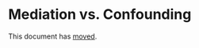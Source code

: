 # Mediation vs. Confounding

This document has [moved](https://agrogan1.github.io/teaching/mediation/mediation.html).
